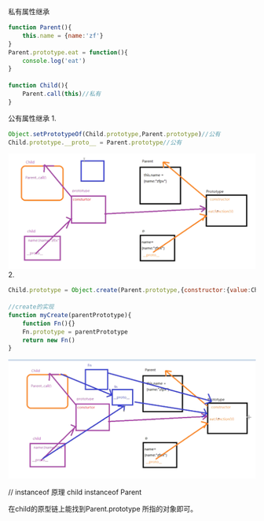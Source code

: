 私有属性继承
```javaScript
function Parent(){
    this.name = {name:'zf'}
}
Parent.prototype.eat = function(){
    console.log('eat')
}

function Child(){
    Parent.call(this)//私有
}
```
公有属性继承
1. 
```javaScript
Object.setPrototypeOf(Child.prototype,Parent.prototype)//公有
Child.prototype.__proto__ = Parent.prototype//公有
```
![图](../images/proto.png)
2.

```javaScript
Child.prototype = Object.create(Parent.prototype,{constructor:{value:Child}})//公有

//create的实现
function myCreate(parentPrototype){
    function Fn(){}
    Fn.prototype = parentPrototype
    return new Fn()
}
```
![图](../images/create.png)

// instanceof 原理
child instanceof Parent

在child的原型链上能找到Parent.prototype 所指的对象即可。